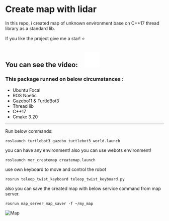 # Create map with lidar
In this repo, i created map of unknown environment base on C++17 thread library as a standard lib.

If you like the project give me a star! :star: 

You can see the video: &nbsp;&nbsp;
[![website](./img/youtube-dark.svg)](https://www.youtube.com/channel/UCyRBig4xgAdaRdIz14Xymrg)
&nbsp;&nbsp;
---

### This package runned on below circumstances :
- Ubuntu Focal
- ROS Noetic 
- Gazebo11 & TurtleBot3
- Thread lib
- C++17
- Cmake 3.20
---
Run below commands:
```
roslaunch turtlebot3_gazebo turtlebot3_world.launch
```
you can have any environment! also you can use webots environment!
```
roslaunch mor_createmap createmap.launch
```
use own keyboard to move and control the robot
```
rosrun teleop_twist_keyboard teleop_twist_keyboard.py
```
also you can save the created map with below service command from map server.
```
rosrun map_server map_saver -f ~/my_map
```
![Map](https://github.com/MortezaAliyari/Create-2D-map-Lidar-C-/blob/main/img/Screenshot%20from%202023-02-06%2011-47-54.png)
